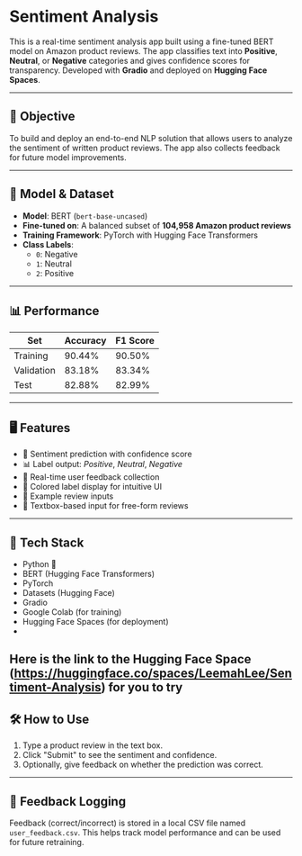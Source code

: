 # Sentiment Analysis

This is a real-time sentiment analysis app built using a fine-tuned BERT model on Amazon product reviews. The app classifies text into **Positive**, **Neutral**, or **Negative** categories and gives confidence scores for transparency. Developed with **Gradio** and deployed on **Hugging Face Spaces**.

---

## 🚀 Objective

To build and deploy an end-to-end NLP solution that allows users to analyze the sentiment of written product reviews. The app also collects feedback for future model improvements.

---

## 🧠 Model & Dataset

- **Model**: BERT (`bert-base-uncased`)
- **Fine-tuned on**: A balanced subset of **104,958 Amazon product reviews**
- **Training Framework**: PyTorch with Hugging Face Transformers
- **Class Labels**:
  - `0`: Negative
  - `1`: Neutral
  - `2`: Positive

---

## 📊 Performance

| Set        | Accuracy | F1 Score |
|------------|----------|----------|
| Training   | 90.44%   | 90.50%   |
| Validation | 83.18%   | 83.34%   |
| Test       | 82.88%   | 82.99%   |

---

## 🖥️ Features

- 📍 Sentiment prediction with confidence score
- 📊 Label output: *Positive*, *Neutral*, *Negative*
- 📝 Real-time user feedback collection
- 🎨 Colored label display for intuitive UI
- 🧪 Example review inputs
- 💬 Textbox-based input for free-form reviews

---

## 🧰 Tech Stack

- Python 🐍
- BERT (Hugging Face Transformers)
- PyTorch
- Datasets (Hugging Face)
- Gradio
- Google Colab (for training)
- Hugging Face Spaces (for deployment)
- 

## Here is the link to the Hugging Face Space (https://huggingface.co/spaces/LeemahLee/Sentiment-Analysis) for you to try

## 🛠️ How to Use

1. Type a product review in the text box.
2. Click "Submit" to see the sentiment and confidence.
3. Optionally, give feedback on whether the prediction was correct.

---

## 📝 Feedback Logging

Feedback (correct/incorrect) is stored in a local CSV file named `user_feedback.csv`. This helps track model performance and can be used for future retraining.


